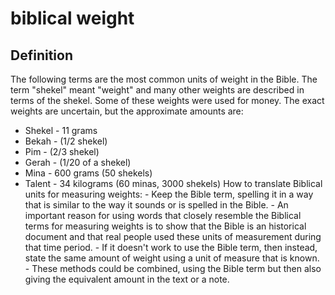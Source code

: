 # biblical weight

## Definition

The following terms are the most common units of weight in the Bible. The term "shekel" meant "weight" and many other weights are described in terms of the shekel. Some of these weights were used for money. The exact weights are uncertain, but the approximate amounts are:

* Shekel - 11 grams
* Bekah - (1/2 shekel)
* Pim - (2/3 shekel)
* Gerah - (1/20 of a shekel)
* Mina - 600 grams (50 shekels)
* Talent - 34 kilograms (60 minas, 3000 shekels)
How to translate Biblical units for measuring weights:  - Keep the Bible term, spelling it in a way that is similar to the way it sounds or is spelled in the Bible.  - An important reason for using words that closely resemble the Biblical terms for measuring weights is to show that the Bible is an historical document and that real people used these units of measurement during that time period.  - If it doesn't work to use the Bible term, then instead, state the same amount of weight using a unit of measure that is known.  - These methods could be combined, using the Bible term but then also giving the equivalent amount in the text or a note.